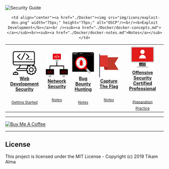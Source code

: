 
![Security Guide](https://github.com/Tikam02/Security-Guide/blob/master/img/cover.png)






<center>
<table>
 <tr>
<td align="center"><a href="./WebDev-Sec"><img src="img/icons/coding.png" width="75px;" height="75px;" alt="WebDev Sec"/><br/><b>Web Development Security</b></a><br /><sub><a href="./WebDev-Sec/readme.md"> </a></sub><br><sub><a href="./WebDev-Sec/getting-started.md">Getting Started</a></sub></td>
   <td align="center"><a href="./Network-Security"><img src="img/icons/networking.png" width="75px;" height="75px;" alt="Net Sec"/><br/><b>Network Security</b></a><br /><sub><a href="./Network-Security/readme.md"> </a></sub><br><sub><a href="./Network-Security/notes.md">Notes</a></sub></td>
   <td align="center"><a href="./Bug-Bounty"><img src="img/icons/bugs.png" width="75px;" height="75px;" alt="Bug Bounty"/><br/><b>Bug Bounty Hunting</b></a><br /><sub><a href="./Bug-Bounty/readme.md"> </a></sub><br><sub><a href="./Bug-Bounty/getting-started.md">Notes</a></sub></td>
  <td align="center"><a href="./CTF"><img src="img/icons/flag.png" width="75px;" height="75px;" alt="CTF"/><br/><b>Capture The Flag</b></a><br /><sub><a href="./CTF/readme.md"> </a></sub><br><sub><a href="./CTF/getting-started.md">Notes</a></sub></td>
  <td align="center" ><a href="./OSCP"><img src="img/icons/homework.png"  width="75px;" height="75px;" alt="OSCP"/><br/><b>Offensive Security Certified Professional</b></a><br /><sub><a href="./OSCP/readme.md"> </a></sub><br><sub><a href="./OSCP/praparation.md">Preparation</a></sub><br><sub><a href="./OSCP/practice.md">Practice</a></sub></td>
    
    
     <td align="center"><a href="./Docker"><img src="img/icons/exploit-dev.png" width="75px;" height="75px;" alt="OSCP"/><br/><b>Exploit Development</b></a><br /><sub><a href="./Docker/docker-concepts.md"> </a></sub><br><sub><a href="./Docker/docker-notes.md">Notes</a></sub></td>

  </tr>




   
   
 </table>
</center>



********************************************
<a href="https://www.buymeacoffee.com/95jwDkC" target="_blank"><img src="https://www.buymeacoffee.com/assets/img/custom_images/orange_img.png" alt="Buy Me A Coffee" style="height: 41px !important;width: 174px !important;box-shadow: 0px 3px 2px 0px rgba(190, 190, 190, 0.5) !important;-webkit-box-shadow: 0px 3px 2px 0px rgba(190, 190, 190, 0.5) !important;" ></a>
*********************************************
## License

This project is licensed under the MIT License - Copyright (c) 2019 Tikam Alma

